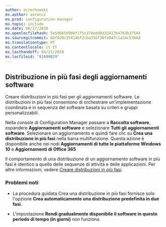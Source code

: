 ```yaml
---
author: aczechowski
ms.author: aaroncz
ms.prod: configuration-manager
ms.topic: include
ms.date: 08/17/2018
ms.openlocfilehash: 5e5d665d988f1f5c37dedd8d3241764763b37544
ms.sourcegitcommit: bbf820c35414bf2cba356f30fe047c1a34c5384d
ms.translationtype: HT
ms.contentlocale: it-IT
ms.lasthandoff: 04/21/2020
ms.locfileid: "81699029"
---
```

## <a name="phased-deployment-of-software-updates"></a><a name="bkmk_pod"></a> Distribuzione in più fasi degli aggiornamenti software
<!--1358146-->

Creare distribuzioni in più fasi per gli aggiornamenti software. Le distribuzioni in più fasi consentono di orchestrare un'implementazione coordinata e in sequenza del software basata su criteri e gruppi personalizzabili.

Nella console di Configuration Manager passare a **Raccolta software**, espandere **Aggiornamenti software** e selezionare **Tutti gli aggiornamenti software**. Selezionare un aggiornamento e quindi fare clic su **Crea una distribuzione in più fasi** nella barra multifunzione. Questa azione è disponibile anche nei nodi **Aggiornamenti di tutte le piattaforme Windows 10** e **Aggiornamenti di Office 365**. 

Il comportamento di una distribuzione di un aggiornamento software in più fasi è identico a quello delle sequenze di attività e delle applicazioni. Per altre informazioni, vedere [Creare distribuzioni in più fasi](../../../osd/deploy-use/create-phased-deployment-for-task-sequence.md).


### <a name="known-issues"></a>Problemi noti

- La procedura guidata Crea una distribuzione in più fasi fornisce solo l'opzione **Crea automaticamente una distribuzione predefinita in due fasi**.

- L'impostazione **Rendi gradualmente disponibile il software in questo periodo di tempo (in giorni)** non funziona.  



